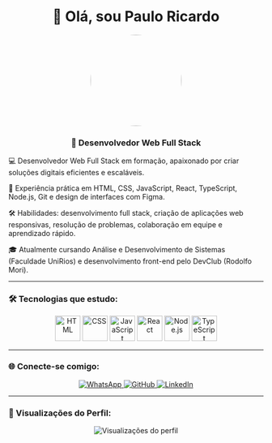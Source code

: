 <h1 align="center">👋 Olá, sou Paulo Ricardo</h1>

<p align="center">
  <img 
    src="https://media.licdn.com/dms/image/v2/D4D35AQHENiHNb1WSeg/profile-framedphoto-shrink_400_400/B4DZmSOw.JJAAc-/0/1759094968464?e=1759716000&v=beta&t=2AEJkXybFLTElFJdLV0ljOmxr86jEqse9nMA_o8_uXc" 
    width="180" 
    height="180" 
    style="border-radius: 50%; display:block; margin:auto;" 
  />
</p>

<h3 align="center">🚀 Desenvolvedor Web Full Stack</h3>

<p align="center">

💻 Desenvolvedor Web Full Stack em formação, apaixonado por criar soluções digitais eficientes e escaláveis.

🚀 Experiência prática em HTML, CSS, JavaScript, React, TypeScript, Node.js, Git e design de interfaces com Figma.

🛠️ Habilidades: desenvolvimento full stack, criação de aplicações web responsivas, resolução de problemas, colaboração em equipe e aprendizado rápido.

🎓 Atualmente cursando Análise e Desenvolvimento de Sistemas (Faculdade UniRios) e desenvolvimento front-end pelo DevClub (Rodolfo Mori).
</p>

---

### 🛠️ Tecnologias que estudo:

<p align="center">
  <img src="https://cdn.jsdelivr.net/gh/devicons/devicon/icons/html5/html5-original.svg" width="50" alt="HTML" />
  <img src="https://cdn.jsdelivr.net/gh/devicons/devicon/icons/css3/css3-original.svg" width="50" alt="CSS" />
  <img src="https://cdn.jsdelivr.net/gh/devicons/devicon/icons/javascript/javascript-original.svg" width="50" alt="JavaScript" />
  <img src="https://cdn.jsdelivr.net/gh/devicons/devicon/icons/react/react-original.svg" width="50" alt="React" />
  <img src="https://cdn.jsdelivr.net/gh/devicons/devicon/icons/nodejs/nodejs-original.svg" width="50" alt="Node.js" />
  <img src="https://cdn.jsdelivr.net/gh/devicons/devicon/icons/typescript/typescript-original.svg" width="50" alt="TypeScript" />
</p>

---

### 🌐 Conecte-se comigo:

<p align="center">

  <a href="https://wa.me/5585989792739" target="_blank">
    <img src="https://img.shields.io/badge/WhatsApp-25D366?style=for-the-badge&logo=whatsapp&logoColor=white" alt="WhatsApp"/>
  </a>

  <a href="https://github.com/paulopkj" target="_blank">
    <img src="https://img.shields.io/badge/GitHub-000?style=for-the-badge&logo=github&logoColor=white" alt="GitHub"/>
  </a>

  <a href="https://www.linkedin.com/in/paulo-ricardo-r00000000" target="_blank">
    <img src="https://img.shields.io/badge/LinkedIn-0077B5?style=for-the-badge&logo=linkedin&logoColor=white" alt="LinkedIn"/>
  </a>

</p>


---


### 👀 Visualizações do Perfil:

<p align="center">
  <img src="https://komarev.com/ghpvc/?username=paulopkj&label=Visualizações&color=0e75b6&style=flat" alt="Visualizações do perfil" />
</p>


